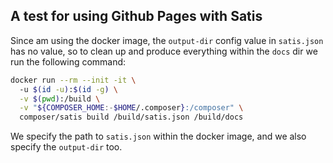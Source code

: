 ## A test for using Github Pages with Satis

Since am using the docker image, the `output-dir` config value in `satis.json` has no value, so to clean up and
produce everything within the `docs` dir we run the following command:

```bash
docker run --rm --init -it \       
  -u $(id -u):$(id -g) \
  -v $(pwd):/build \
  -v "${COMPOSER_HOME:-$HOME/.composer}:/composer" \
  composer/satis build /build/satis.json /build/docs

``` 

We specify the path to `satis.json` within the docker image, and we also specify the `output-dir` too.

